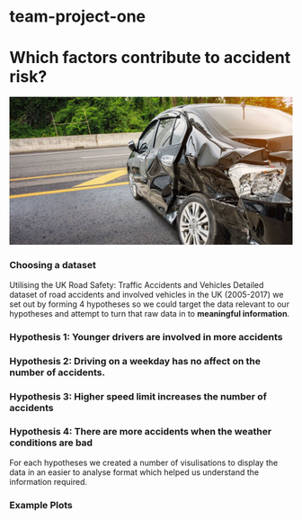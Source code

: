 # team-project-one

# Which factors contribute to accident risk?
![Title Image](readme_images/title.jpg)

### Choosing a dataset
Utilising the UK Road Safety: Traffic Accidents and Vehicles
Detailed dataset of road accidents and involved vehicles in the UK (2005-2017) we set out by forming 4 hypotheses so we could target the data relevant to our hypotheses and attempt to turn that raw data in to **meaningful information**.

### Hypothesis 1: Younger drivers are involved in more accidents
### Hypothesis 2: Driving on a weekday has no affect on the number of accidents.
### Hypothesis 3: Higher speed limit increases the number of accidents
### Hypothesis 4: There are more accidents when the weather conditions are bad

For each hypotheses we created a number of visulisations to display the data in an easier to analyse format which helped us understand the information required.

### Example Plots


